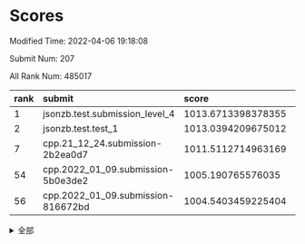 # Scores

Modified Time: 2022-04-06 19:18:08

Submit Num: 207

All Rank Num: 485017

| rank |               submit               |       score        |       sigma        | pk_num |
| :--- | :--------------------------------- | :----------------- | :----------------- | :----- |
| 1    | jsonzb.test.submission_level_4     | 1013.6713398378355 | 0.8013352436114115 | 9374   |
| 2    | jsonzb.test.test_1                 | 1013.0394209675012 | 0.8251551032182408 | 9373   |
| 7    | cpp.21_12_24.submission-2b2ea0d7   | 1011.5112714963169 | 0.8003725900532364 | 9372   |
| 54   | cpp.2022_01_09.submission-5b0e3de2 | 1005.190765576035  | 0.7124406995182887 | 9376   |
| 56   | cpp.2022_01_09.submission-816672bd | 1004.5403459225404 | 0.7176932300205351 | 9370   |


<details>
<summary>全部</summary>

| rank |                 submit                 |       score        |       sigma        | pk_num |
| :--- | :------------------------------------- | :----------------- | :----------------- | :----- |
| 1    | jsonzb.test.submission_level_4         | 1013.6713398378355 | 0.8013352436114115 | 9374   |
| 2    | jsonzb.test.test_1                     | 1013.0394209675012 | 0.8251551032182408 | 9373   |
| 3    | gobigger.level_3.submission_level_3_39 | 1011.9512182453175 | 0.7637870300711805 | 9373   |
| 4    | gobigger.level_3.submission_level_3_24 | 1011.8303930424568 | 0.7637847390935979 | 9377   |
| 5    | gobigger.level_3.submission_level_3_18 | 1011.6593211055127 | 0.7776616759118131 | 9373   |
| 6    | gobigger.level_3.submission_level_3_2  | 1011.5248798270426 | 0.759684786944984  | 9363   |
| 7    | cpp.21_12_24.submission-2b2ea0d7       | 1011.5112714963169 | 0.8003725900532364 | 9372   |
| 8    | gobigger.level_3.submission_level_3_37 | 1011.2521761645318 | 0.762793560641723  | 9370   |
| 9    | gobigger.level_3.submission_level_3_28 | 1011.0989950344939 | 0.7631381810126381 | 9377   |
| 10   | gobigger.level_3.submission_level_3_23 | 1010.9664859933428 | 0.7624851332774745 | 9371   |
| 11   | gobigger.level_3.submission_level_3_3  | 1010.7242802984644 | 0.7463478895096628 | 9376   |
| 12   | gobigger.level_3.submission_level_3_22 | 1010.7130403366956 | 0.7582141979377856 | 9369   |
| 13   | gobigger.level_3.submission_level_3_35 | 1010.7035675424665 | 0.747966095804082  | 9371   |
| 14   | gobigger.level_3.submission_level_3_43 | 1010.6976540136848 | 0.7677753439222054 | 9373   |
| 15   | gobigger.level_3.submission_level_3_19 | 1010.6307866221385 | 0.7697496656814549 | 9369   |
| 16   | gobigger.level_3.submission_level_3_42 | 1010.6109893986776 | 0.7719051181971951 | 9373   |
| 17   | gobigger.level_3.submission_level_3_7  | 1010.5749510559446 | 0.7685895548071269 | 9373   |
| 18   | gobigger.level_3.submission_level_3_21 | 1010.5519901602439 | 0.7803785959411444 | 9372   |
| 19   | gobigger.level_3.submission_level_3_12 | 1010.5392618652635 | 0.7548067798206979 | 9375   |
| 20   | gobigger.level_3.submission_level_3_47 | 1010.5268334687175 | 0.7561670635012092 | 9372   |
| 21   | gobigger.level_3.submission_level_3_27 | 1010.4742170102369 | 0.7464106581967714 | 9372   |
| 22   | gobigger.level_3.submission_level_3_38 | 1010.4426448144343 | 0.7500975726145632 | 9369   |
| 23   | gobigger.level_3.submission_level_3_45 | 1010.3569436990341 | 0.7720380529297636 | 9371   |
| 24   | gobigger.level_3.submission_level_3_15 | 1010.3353153767515 | 0.7541748025110971 | 9370   |
| 25   | gobigger.level_3.submission_level_3_31 | 1010.2852350480593 | 0.7621883038301227 | 9372   |
| 26   | gobigger.level_3.submission_level_3_9  | 1010.2227943649572 | 0.7656043503551333 | 9373   |
| 27   | gobigger.level_3.submission_level_3_41 | 1010.1857512304703 | 0.7690360559710347 | 9370   |
| 28   | gobigger.level_3.submission_level_3_29 | 1010.021009016512  | 0.7704425331178911 | 9372   |
| 29   | gobigger.level_3.submission_level_3_30 | 1009.928008780125  | 0.7612926476191414 | 9374   |
| 30   | gobigger.level_3.submission_level_3_10 | 1009.9250470804369 | 0.7681910516769114 | 9377   |
| 31   | gobigger.level_3.submission_level_3_25 | 1009.8293248759983 | 0.7535720098714681 | 9373   |
| 32   | gobigger.level_3.submission_level_3_46 | 1009.8251278743244 | 0.7603864067535037 | 9370   |
| 33   | gobigger.level_3.submission_level_3_11 | 1009.8104124261987 | 0.7667569398917704 | 9372   |
| 34   | gobigger.level_3.submission_level_3_1  | 1009.695387063172  | 0.7507335915953698 | 9370   |
| 35   | gobigger.level_3.submission_level_3_33 | 1009.6909812030376 | 0.7474122131583848 | 9374   |
| 36   | gobigger.level_3.submission_level_3_13 | 1009.6802290223892 | 0.7623918226383952 | 9375   |
| 37   | gobigger.level_3.submission_level_3_4  | 1009.6535727869186 | 0.765782460844697  | 9371   |
| 38   | gobigger.level_3.submission_level_3_8  | 1009.5151914357021 | 0.7676887724376767 | 9377   |
| 39   | gobigger.level_3.submission_level_3_16 | 1009.4091629738386 | 0.7428081077049609 | 9374   |
| 40   | gobigger.level_3.submission_level_3_36 | 1009.4049382815374 | 0.7448524118206203 | 9377   |
| 41   | gobigger.level_3.submission_level_3_26 | 1009.3804197740885 | 0.7451592804154451 | 9371   |
| 42   | gobigger.level_3.submission_level_3_20 | 1009.3453818900467 | 0.7964216020100986 | 9371   |
| 43   | gobigger.level_3.submission_level_3_34 | 1009.2960782659147 | 0.7458084486254795 | 9372   |
| 44   | gobigger.level_3.submission_level_3_40 | 1009.2945416768403 | 0.7511263832990682 | 9372   |
| 45   | gobigger.level_3.submission_level_3_49 | 1009.2497601169223 | 0.758514252977924  | 9374   |
| 46   | gobigger.level_3.submission_level_3_5  | 1009.1216370595605 | 0.7636362417285446 | 9374   |
| 47   | gobigger.level_3.submission_level_3_17 | 1009.0290037992546 | 0.7500598685150208 | 9375   |
| 48   | gobigger.level_3.submission_level_3_32 | 1008.9851557864201 | 0.7570582812188875 | 9368   |
| 49   | gobigger.level_3.submission_level_3_6  | 1008.8747517206668 | 0.7526086580327302 | 9376   |
| 50   | gobigger.level_3.submission_level_3_44 | 1008.7950497326683 | 0.7448893273641917 | 9368   |
| 51   | gobigger.level_3.submission_level_3_14 | 1008.734577491759  | 0.7583643309855438 | 9373   |
| 52   | gobigger.level_3.submission_level_3_48 | 1008.2470252407288 | 0.7439272184084286 | 9374   |
| 53   | gobigger.level_3.submission_level_3_0  | 1008.1464673319218 | 0.7330416722608077 | 9372   |
| 54   | cpp.2022_01_09.submission-5b0e3de2     | 1005.190765576035  | 0.7124406995182887 | 9376   |
| 55   | gobigger.level_1.submission_level_1_18 | 1004.6817813501333 | 0.7353785181473552 | 9368   |
| 56   | cpp.2022_01_09.submission-816672bd     | 1004.5403459225404 | 0.7176932300205351 | 9370   |
| 57   | gobigger.level_1.submission_level_1_35 | 1004.4882442091665 | 0.7172188681618233 | 9370   |
| 58   | gobigger.level_1.submission_level_1_7  | 1004.3753732520928 | 0.7112952420677892 | 9373   |
| 59   | gobigger.level_1.submission_level_1_30 | 1004.2813092195122 | 0.7200611194532477 | 9369   |
| 60   | gobigger.level_1.submission_level_1_3  | 1004.2799543146317 | 0.7177032061438304 | 9367   |
| 61   | gobigger.level_1.submission_level_1_45 | 1004.1403517098677 | 0.7152021908149754 | 9375   |
| 62   | gobigger.level_1.submission_level_1_5  | 1004.1347323895001 | 0.7312700954095038 | 9376   |
| 63   | gobigger.level_1.submission_level_1_34 | 1003.9631324474938 | 0.7039051979025746 | 9369   |
| 64   | gobigger.level_1.submission_level_1_37 | 1003.8619957938382 | 0.7215788577521899 | 9374   |
| 65   | gobigger.level_1.submission_level_1_11 | 1003.8468687599589 | 0.7299557125477522 | 9374   |
| 66   | gobigger.level_1.submission_level_1_41 | 1003.8392449516863 | 0.7366444322840944 | 9373   |
| 67   | gobigger.level_1.submission_level_1_19 | 1003.8076379254948 | 0.7140109083628562 | 9369   |
| 68   | gobigger.level_1.submission_level_1_27 | 1003.8069709243321 | 0.7145338629040109 | 9375   |
| 69   | gobigger.level_1.submission_level_1_8  | 1003.6970833853694 | 0.7168556340119128 | 9371   |
| 70   | gobigger.level_1.submission_level_1_25 | 1003.6884931574149 | 0.7300707143147074 | 9376   |
| 71   | gobigger.level_1.submission_level_1_26 | 1003.6375258701124 | 0.7145518873336915 | 9372   |
| 72   | gobigger.level_1.submission_level_1_36 | 1003.6272250113099 | 0.7319864032708285 | 9375   |
| 73   | gobigger.level_1.submission_level_1_4  | 1003.5506366194368 | 0.711036745531981  | 9372   |
| 74   | gobigger.level_1.submission_level_1_40 | 1003.4850868037491 | 0.7213979796961771 | 9369   |
| 75   | gobigger.level_1.submission_level_1_17 | 1003.4676790824789 | 0.7256519563208264 | 9377   |
| 76   | gobigger.level_1.submission_level_1_32 | 1003.3913618229839 | 0.7300849662062195 | 9375   |
| 77   | gobigger.level_1.submission_level_1_23 | 1003.388800054657  | 0.722760617184199  | 9378   |
| 78   | gobigger.level_1.submission_level_1_0  | 1003.3781339826298 | 0.717836847494001  | 9371   |
| 79   | gobigger.level_1.submission_level_1_47 | 1003.373985759188  | 0.7135277474782173 | 9377   |
| 80   | gobigger.level_1.submission_level_1_13 | 1003.3708449020994 | 0.7083861178209632 | 9378   |
| 81   | gobigger.level_1.submission_level_1_46 | 1003.3265548455595 | 0.7143670091802414 | 9370   |
| 82   | gobigger.level_1.submission_level_1_15 | 1003.3106899651104 | 0.7079153935885507 | 9369   |
| 83   | gobigger.level_1.submission_level_1_43 | 1003.2768593490642 | 0.7336135674318373 | 9373   |
| 84   | gobigger.level_1.submission_level_1_29 | 1003.1494351625677 | 0.7152909488761532 | 9368   |
| 85   | gobigger.level_1.submission_level_1_28 | 1003.1416241978336 | 0.7259027064815962 | 9375   |
| 86   | gobigger.level_1.submission_level_1_22 | 1003.0833260895514 | 0.7227054479931552 | 9372   |
| 87   | gobigger.level_1.submission_level_1_12 | 1003.0763316798207 | 0.704513683956133  | 9371   |
| 88   | gobigger.level_1.submission_level_1_38 | 1003.0097022473145 | 0.7120331467657713 | 9368   |
| 89   | gobigger.level_1.submission_level_1_44 | 1002.9790699734178 | 0.711763880977107  | 9371   |
| 90   | gobigger.level_1.submission_level_1_24 | 1002.924159855628  | 0.7103332413701392 | 9369   |
| 91   | gobigger.level_1.submission_level_1_2  | 1002.8116562661163 | 0.7193557195489123 | 9371   |
| 92   | gobigger.level_1.submission_level_1_21 | 1002.8045421763588 | 0.7149540929725047 | 9372   |
| 93   | gobigger.level_1.submission_level_1_20 | 1002.7968074882724 | 0.7159018351384774 | 9374   |
| 94   | gobigger.level_1.submission_level_1_39 | 1002.7524982639464 | 0.7184702049060029 | 9370   |
| 95   | gobigger.level_1.submission_level_1_33 | 1002.6838199719163 | 0.7147373870107225 | 9375   |
| 96   | gobigger.level_1.submission_level_1_48 | 1002.6646119680147 | 0.7150931494090144 | 9376   |
| 97   | gobigger.level_1.submission_level_1_14 | 1002.5086007314226 | 0.7092645914174239 | 9379   |
| 98   | gobigger.level_1.submission_level_1_42 | 1002.4430743511429 | 0.710332812965094  | 9373   |
| 99   | gobigger.level_1.submission_level_1_49 | 1002.4426948864641 | 0.7126742406162142 | 9370   |
| 100  | gobigger.level_1.submission_level_1_9  | 1002.3740517996413 | 0.7140270924645664 | 9375   |
| 101  | gobigger.level_1.submission_level_1_16 | 1002.3488359956126 | 0.7041172320540006 | 9375   |
| 102  | gobigger.level_1.submission_level_1_10 | 1002.3327431967504 | 0.7082926107064456 | 9374   |
| 103  | gobigger.level_1.submission_level_1_31 | 1002.1601627894302 | 0.7133370082707505 | 9372   |
| 104  | gobigger.level_1.submission_level_1_1  | 1002.0312693879306 | 0.7210735183693601 | 9378   |
| 105  | gobigger.level_1.submission_level_1_6  | 1001.2969602790992 | 0.7113695338161324 | 9374   |
| 106  | gobigger.random.submission_random_10   | 997.68527482391    | 0.709694388464367  | 9367   |
| 107  | gobigger.random.submission_random_39   | 997.5333029442885  | 0.7052160471084444 | 9374   |
| 108  | gobigger.random.submission_random_6    | 997.439285961426   | 0.7151400653955108 | 9374   |
| 109  | gobigger.random.submission_random_40   | 997.0257075249405  | 0.7091354626509851 | 9373   |
| 110  | gobigger.random.submission_random_3    | 997.020749307839   | 0.7005522798428093 | 9373   |
| 111  | gobigger.random.submission_random_42   | 996.973093278214   | 0.7143092748382773 | 9366   |
| 112  | gobigger.random.submission_random_24   | 996.938475441629   | 0.711611736612872  | 9378   |
| 113  | gobigger.random.submission_random_34   | 996.8923569387307  | 0.7102023627921673 | 9372   |
| 114  | gobigger.random.submission_random_48   | 996.8910986108297  | 0.714561493280221  | 9377   |
| 115  | gobigger.random.submission_random_9    | 996.8361786791651  | 0.7085742590512488 | 9373   |
| 116  | gobigger.random.submission_random_45   | 996.7923273033335  | 0.7118007317130611 | 9365   |
| 117  | gobigger.random.submission_random_7    | 996.6342942949418  | 0.713788939120915  | 9374   |
| 118  | gobigger.random.submission_random_14   | 996.5094818245856  | 0.7092924698135207 | 9373   |
| 119  | gobigger.random.submission_random_49   | 996.4651702865846  | 0.696367449814807  | 9370   |
| 120  | gobigger.random.submission_random_31   | 996.4376869113944  | 0.7058961644107115 | 9371   |
| 121  | gobigger.random.submission_random_41   | 996.4268163936716  | 0.7037512903961236 | 9371   |
| 122  | gobigger.random.submission_random_12   | 996.3504842971076  | 0.7015097877011739 | 9369   |
| 123  | gobigger.random.submission_random_33   | 996.3360217557453  | 0.70699508617687   | 9369   |
| 124  | gobigger.random.submission_random_18   | 996.2758731639855  | 0.7109632981767687 | 9370   |
| 125  | gobigger.random.submission_random_0    | 996.2688617045826  | 0.7115071262680385 | 9366   |
| 126  | gobigger.random.submission_random_43   | 996.2431595927355  | 0.706974349364928  | 9374   |
| 127  | gobigger.random.submission_random_29   | 996.1706320697541  | 0.7043978651869823 | 9375   |
| 128  | gobigger.random.submission_random_4    | 996.1700659012222  | 0.7025508776649505 | 9369   |
| 129  | gobigger.random.submission_random_22   | 996.1571287943495  | 0.7060364727559395 | 9372   |
| 130  | gobigger.random.submission_random_32   | 996.0405073369585  | 0.7084824112108998 | 9372   |
| 131  | gobigger.random.submission_random_20   | 995.9841369784893  | 0.7035829575861325 | 9369   |
| 132  | gobigger.random.submission_random_16   | 995.9567710812422  | 0.7085443489465769 | 9371   |
| 133  | gobigger.random.submission_random_23   | 995.9500340561075  | 0.7033871090438613 | 9369   |
| 134  | gobigger.random.submission_random_30   | 995.9400039019769  | 0.7140178551703583 | 9377   |
| 135  | gobigger.random.submission_random_28   | 995.9284748526622  | 0.7086624589353532 | 9372   |
| 136  | gobigger.random.submission_random_8    | 995.9171178119451  | 0.7140297885689056 | 9372   |
| 137  | gobigger.random.submission_random_38   | 995.9009050201807  | 0.7006134347210788 | 9375   |
| 138  | gobigger.random.submission_random_37   | 995.8579249268892  | 0.7139030984778599 | 9372   |
| 139  | gobigger.random.submission_random_25   | 995.828643574977   | 0.7153603479599924 | 9375   |
| 140  | gobigger.random.submission_random_21   | 995.8212112616886  | 0.7138277559087891 | 9371   |
| 141  | gobigger.random.submission_random_19   | 995.7044210913185  | 0.7076610038250739 | 9375   |
| 142  | gobigger.random.submission_random_11   | 995.5598343966258  | 0.7289508502147496 | 9369   |
| 143  | gobigger.random.submission_random_13   | 995.5545249339314  | 0.7140834913810076 | 9370   |
| 144  | gobigger.random.submission_random_47   | 995.4692932011197  | 0.7207928822507678 | 9363   |
| 145  | gobigger.random.submission_random_35   | 995.423690938476   | 0.7050994824820146 | 9370   |
| 146  | gobigger.random.submission_random_17   | 995.4235402806197  | 0.72380410159618   | 9373   |
| 147  | gobigger.random.submission_random_1    | 995.4154142015365  | 0.7270315408421583 | 9376   |
| 148  | gobigger.random.submission_random_15   | 995.3281328293505  | 0.7215686909304717 | 9374   |
| 149  | gobigger.random.submission_random_26   | 995.292192266433   | 0.7108524480746397 | 9369   |
| 150  | gobigger.random.submission_random_46   | 995.2896394727176  | 0.7035334903504384 | 9375   |
| 151  | gobigger.random.submission_random_5    | 995.0926585240835  | 0.7180896527366825 | 9373   |
| 152  | gobigger.random.submission_random_44   | 994.9303461342544  | 0.7160978186276031 | 9375   |
| 153  | gobigger.random.submission_random_2    | 994.9170348358738  | 0.7214796660669525 | 9372   |
| 154  | gobigger.random.submission_random_27   | 994.9037426306022  | 0.7064816458281825 | 9369   |
| 155  | gobigger.random.submission_random_36   | 994.8531036056062  | 0.7109978971984847 | 9372   |
| 156  | gobigger.level_2.submission_level_2_48 | 994.2160718963338  | 0.7285855538275978 | 9369   |
| 157  | gobigger.level_2.submission_level_2_16 | 994.0541502352175  | 0.71594923017572   | 9372   |
| 158  | gobigger.level_2.submission_level_2_49 | 993.5578088813633  | 0.7457096267342082 | 9372   |
| 159  | gobigger.level_2.submission_level_2_1  | 993.2610037569109  | 0.7423902093176316 | 9377   |
| 160  | gobigger.level_2.submission_level_2_2  | 993.2311363835369  | 0.7349600568370539 | 9366   |
| 161  | gobigger.level_2.submission_level_2_5  | 993.1594970473304  | 0.7586883634074415 | 9375   |
| 162  | gobigger.level_2.submission_level_2_3  | 993.1068580193314  | 0.7289404250340684 | 9369   |
| 163  | gobigger.level_2.submission_level_2_42 | 993.0923716080897  | 0.7379943322441254 | 9378   |
| 164  | gobigger.level_2.submission_level_2_47 | 992.9019787700782  | 0.7386911338889045 | 9372   |
| 165  | gobigger.level_2.submission_level_2_17 | 992.8154201384358  | 0.7379687426627417 | 9370   |
| 166  | gobigger.level_2.submission_level_2_11 | 992.7900008430045  | 0.736130747374763  | 9372   |
| 167  | gobigger.level_2.submission_level_2_32 | 992.6929316048644  | 0.7435011929764325 | 9374   |
| 168  | gobigger.level_2.submission_level_2_12 | 992.6185807904378  | 0.7392352953520961 | 9369   |
| 169  | gobigger.level_2.submission_level_2_25 | 992.5715171058046  | 0.7567531536417398 | 9372   |
| 170  | gobigger.level_2.submission_level_2_36 | 992.5339146225092  | 0.7429776491999708 | 9377   |
| 171  | gobigger.level_2.submission_level_2_31 | 992.5267771616948  | 0.7362145686813107 | 9376   |
| 172  | gobigger.level_2.submission_level_2_43 | 992.4168576489725  | 0.7709977490610402 | 9362   |
| 173  | gobigger.level_2.submission_level_2_26 | 992.3999883959797  | 0.7533158164509434 | 9374   |
| 174  | gobigger.level_2.submission_level_2_45 | 992.1937727021893  | 0.7444757389132027 | 9376   |
| 175  | gobigger.level_2.submission_level_2_23 | 992.1455636939457  | 0.7377231293302039 | 9373   |
| 176  | gobigger.level_2.submission_level_2_33 | 992.1362600681197  | 0.7366361594003136 | 9373   |
| 177  | gobigger.level_2.submission_level_2_24 | 992.1346873346918  | 0.7374077820053422 | 9373   |
| 178  | gobigger.level_2.submission_level_2_6  | 992.0897441155496  | 0.7344920236442678 | 9374   |
| 179  | gobigger.level_2.submission_level_2_34 | 992.0838664105485  | 0.7479251825251721 | 9371   |
| 180  | gobigger.level_2.submission_level_2_8  | 992.0569185662442  | 0.7393505849679426 | 9375   |
| 181  | gobigger.level_2.submission_level_2_44 | 992.0144791987002  | 0.7449291522353344 | 9376   |
| 182  | gobigger.level_2.submission_level_2_20 | 991.991296121696   | 0.7416314945433884 | 9371   |
| 183  | gobigger.level_2.submission_level_2_15 | 991.9646871617284  | 0.7645188268212267 | 9374   |
| 184  | gobigger.level_2.submission_level_2_22 | 991.9315227235511  | 0.7470814405540743 | 9374   |
| 185  | gobigger.level_2.submission_level_2_40 | 991.9197088581643  | 0.7613258326287556 | 9374   |
| 186  | gobigger.level_2.submission_level_2_37 | 991.8382739748815  | 0.7561213389145911 | 9375   |
| 187  | gobigger.level_2.submission_level_2_7  | 991.8308081405553  | 0.7531454471776443 | 9368   |
| 188  | gobigger.level_2.submission_level_2_39 | 991.8175702025158  | 0.7310331195646218 | 9373   |
| 189  | gobigger.level_2.submission_level_2_30 | 991.7852928645109  | 0.7514484656169803 | 9373   |
| 190  | gobigger.level_2.submission_level_2_35 | 991.7400867325921  | 0.7580488322430297 | 9371   |
| 191  | gobigger.level_2.submission_level_2_4  | 991.608652314997   | 0.7528188022265054 | 9372   |
| 192  | gobigger.level_2.submission_level_2_38 | 991.5731727565872  | 0.7503988607470009 | 9370   |
| 193  | gobigger.level_2.submission_level_2_28 | 991.4854014676419  | 0.750362779601536  | 9368   |
| 194  | gobigger.level_2.submission_level_2_14 | 991.4380298306285  | 0.7583407355325489 | 9372   |
| 195  | gobigger.level_2.submission_level_2_27 | 991.4353779547499  | 0.7455802647635249 | 9370   |
| 196  | gobigger.level_2.submission_level_2_41 | 991.2667369494361  | 0.747687067456988  | 9371   |
| 197  | gobigger.level_2.submission_level_2_18 | 991.1788528932195  | 0.7397800152623318 | 9369   |
| 198  | gobigger.level_2.submission_level_2_29 | 991.0549974450523  | 0.7542395881845595 | 9377   |
| 199  | gobigger.level_2.submission_level_2_21 | 991.0206161103622  | 0.738360529222972  | 9373   |
| 200  | gobigger.level_2.submission_level_2_46 | 990.9264857054351  | 0.7710570142193155 | 9374   |
| 201  | gobigger.level_2.submission_level_2_13 | 990.8931493634324  | 0.7456863461316318 | 9370   |
| 202  | gobigger.level_2.submission_level_2_9  | 990.7996394314106  | 0.7561230265767561 | 9377   |
| 203  | gobigger.level_2.submission_level_2_10 | 990.6547978525563  | 0.7527609313960537 | 9371   |
| 204  | gobigger.level_2.submission_level_2_0  | 990.5778954773238  | 0.7715053940652061 | 9373   |
| 205  | gobigger.level_2.submission_level_2_19 | 990.2902383516156  | 0.7656956799566282 | 9373   |
| 206  | gobigger.none.submission_none_0        | 977.6347592904363  | 1.337664893874505  | 9374   |
| 207  | gobigger.none.submission_none_1        | 974.7659019042421  | 1.5788791119088177 | 9370   |

</details>